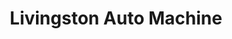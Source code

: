 ---
title: "Livingston Auto Machine"
url: /livingston/livingston-auto-machine/
shop: Autowerkstatt
---